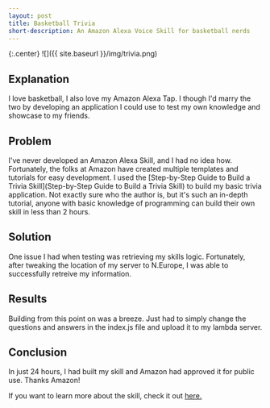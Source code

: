 ```yaml
---
layout: post
title: Basketball Trivia
short-description: An Amazon Alexa Voice Skill for basketball nerds
---
```


{:.center}
![]({{ site.baseurl }}/img/trivia.png)


## Explanation

I love basketball, I also love my Amazon Alexa Tap. I though I'd marry the two by developing an application I could use to test my own knowledge and showcase to my friends. 

## Problem

I've never developed an Amazon Alexa Skill, and I had no idea how. Fortunately, the folks at Amazon have created multiple templates and tutorials for easy development. I used
the [Step-by-Step Guide to Build a Trivia Skill](Step-by-Step Guide to Build a Trivia Skill) to build my basic trivia application. Not exactly sure who the author is, but it's such an
in-depth tutorial, anyone with basic knowledge of programming can build their own skill in less than 2 hours. 

## Solution

One issue I had when testing was retrieving my skills logic. Fortunately, after tweaking the location of my server to N.Europe, I was able to successfully retreive my information. 
 
## Results

Building from this point on was a breeze. Just had to simply change the questions and answers in the index.js file and upload it to my lambda server. 


## Conclusion

In just 24 hours, I had built my skill and Amazon had approved it for public use. Thanks Amazon!

If you want to learn more about the skill, check it out [here.](https://www.amazon.com/dp/B074WHHDJ3/ref=sr_1_3?s=digital-skills&ie=UTF8&qid=1503074496&sr=1-3&keywords=basketball+trivia)